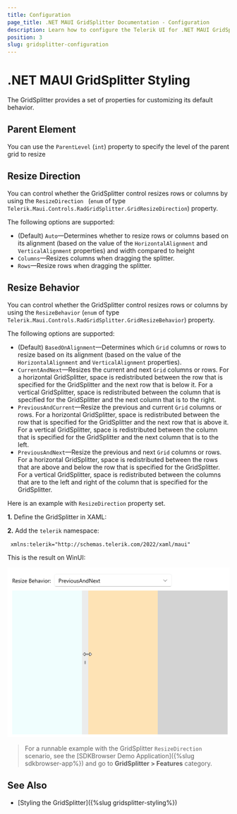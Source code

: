 ```yaml
---
title: Configuration
page_title: .NET MAUI GridSplitter Documentation - Configuration
description: Learn how to configure the Telerik UI for .NET MAUI GridSplitter resize direction and resize behavior.
position: 3
slug: gridsplitter-configuration
---
```


# .NET MAUI GridSplitter Styling

The GridSplitter provides a set of properties for customizing its default behavior.

## Parent Element

You can use the `ParentLevel` (`int`) property to specify the level of the parent grid to resize

## Resize Direction

You can control whether the GridSplitter control resizes rows or columns by using the `ResizeDirection ` (`enum` of type `Telerik.Maui.Controls.RadGridSplitter.GridResizeDirection`) property. 

The following options are supported:

* (Default) `Auto`&mdash;Determines whether to resize rows or columns based on its alignment (based on the value of the `HorizontalAlignment` and `VerticalAlignment` properties) and width compared to height
* `Columns`&mdash;Resizes columns when dragging the splitter.
* `Rows`&mdash;Resize rows when dragging the splitter.

## Resize Behavior

You can control whether the GridSplitter control resizes rows or columns by using the `ResizeBehavior` (`enum` of type `Telerik.Maui.Controls.RadGridSplitter.GridResizeBehavior`) property. 

The following options are supported:

* (Default) `BasedOnAlignment`&mdash;Determines which `Grid` columns or rows to resize based on its alignment (based on the value of the `HorizontalAlignment` and `VerticalAlignment` properties).
* `CurrentAndNext`&mdash;Resizes the current and next `Grid` columns or rows. For a horizontal GridSplitter, space is redistributed between the row that is specified for the GridSplitter and the next row that is below it. For a vertical GridSplitter, space is redistributed between the column that is specified for the GridSplitter and the next column that is to the right.
* `PreviousAndCurrent`&mdash;Resize the previous and current `Grid` columns or rows. For a horizontal GridSplitter, space is redistributed between the row that is specified for the GridSplitter and the next row that is above it. For a vertical GridSplitter, space is redistributed between the column that is specified for the GridSplitter and the next column that is to the left.
* `PreviousAndNext`&mdash;Resize the previous and next `Grid` columns or rows. For a horizontal GridSplitter, space is redistributed between the rows that are above and below the row that is specified for the GridSplitter. For a vertical GridSplitter, space is redistributed between the columns that are to the left and right of the column that is specified for the GridSplitter.

Here is an example with `ResizeDirection` property set.

**1.** Define the GridSplitter in XAML:

<snippet id='gridsplitter-resize-configuration' />

**2.** Add the `telerik` namespace:

```XAML
 xmlns:telerik="http://schemas.telerik.com/2022/xaml/maui"
```

This is the result on WinUI:

![.NET MAUI GridSplitter Resize behavior](images/gridsplitter-resize-behavior.gif)

> For a runnable example with the GridSplitter `ResizeDirection` scenario, see the [SDKBrowser Demo Application]({%slug sdkbrowser-app%}) and go to **GridSplitter > Features** category.

## See Also

- [Styling the GridSplitter]({%slug gridsplitter-styling%})